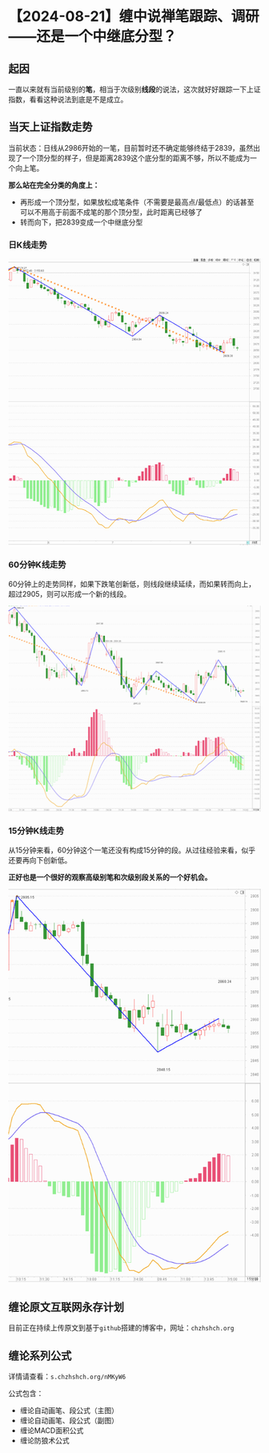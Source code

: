 # 【2024-08-21】缠中说禅笔跟踪、调研——还是一个中继底分型？ 
## 起因

一直以来就有当前级别的**笔**，相当于次级别**线段**的说法，这次就好好跟踪一下上证指数，看看这种说法到底是不是成立。



## 当天上证指数走势

当前状态：日线从2986开始的一笔，目前暂时还不确定能够终结于2839，虽然出现了一个顶分型的样子，但是距离2839这个底分型的距离不够，所以不能成为一个向上笔。

**那么站在完全分类的角度上：**

- 再形成一个顶分型，如果放松成笔条件（不需要是最高点/最低点）的话甚至可以不用高于前面不成笔的那个顶分型，此时距离已经够了
- 转而向下，把2839变成一个中继底分型



### 日K线走势

![](day\20240821.png)





### 60分钟K线走势

60分钟上的走势同样，如果下跌笔创新低，则线段继续延续，而如果转而向上，超过2905，则可以形成一个新的线段。

![](min60\20240821.png)





### 15分钟K线走势

从15分钟来看，60分钟这个一笔还没有构成15分钟的段。从过往经验来看，似乎还要再向下创新低。

**正好也是一个很好的观察高级别笔和次级别段关系的一个好机会。**



![](min15\20240821.png)





## 缠论原文互联网永存计划

目前正在持续上传原文到基于`github`搭建的博客中，网址：`chzhshch.org`



## 缠论系列公式

详情请查看：`s.chzhshch.org/nMKyW6`



公式包含：

- 缠论自动画笔、段公式（主图）
- 缠论自动画笔、段公式（副图）
- 缠论MACD面积公式
- 缠论防狼术公式

